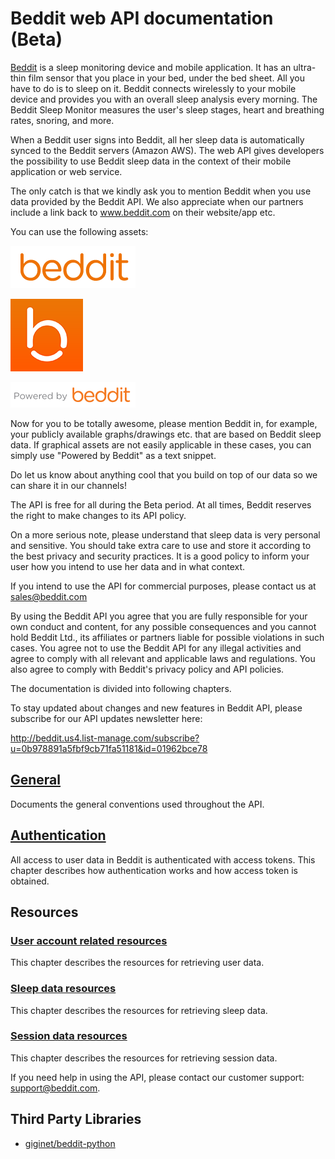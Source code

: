 # Beddit web API documentation (Beta)

[Beddit](http://www.beddit.com) is a sleep monitoring device and mobile
application. It has an ultra-thin film sensor that you place in your bed, under
the bed sheet. All you have to do is to sleep on it. Beddit connects wirelessly
to your mobile device and provides you with an overall sleep analysis every morning. 
The Beddit Sleep Monitor measures the user's sleep stages, heart and breathing rates, 
snoring, and more.

When a Beddit user signs into Beddit, all her sleep data is automatically synced
to the Beddit servers (Amazon AWS). The web API gives developers the possibility 
to use Beddit sleep data in the context of their mobile application or web service.

The only catch is that we kindly ask you to mention Beddit when you use data
provided by the Beddit API. We also appreciate when our partners include a link 
back to www.beddit.com on their website/app etc. 

You can use the following assets:

![Beddit logo](images/beddit_logo.png)

![Beddit small logo](images/beddit_logo_small.png)

![Powered by Beddit](images/powered_by_beddit.png)

Now for you to be totally awesome, please mention Beddit in, for example, 
your publicly available graphs/drawings etc. that are based on Beddit sleep data. 
If graphical assets are not easily applicable in these cases, you can simply 
use "Powered by Beddit" as a text snippet.

Do let us know about anything cool that you build on top of our data so we can
share it in our channels!

The API is free for all during the Beta period. At all times, Beddit reserves
the right to make changes to its API policy.

On a more serious note, please understand that sleep data is very personal and sensitive.
You should take extra care to use and store it according to the best privacy and security
practices. It is a good policy to inform your user how you intend to use her data and in what
context.

If you intend to use the API for commercial purposes, please contact us at sales@beddit.com

By using the Beddit API you agree that you are fully responsible for your own
conduct and content, for any possible consequences and you cannot hold Beddit
Ltd., its affiliates or partners liable for possible violations in such cases. 
You agree not to use the Beddit API for any illegal activities and agree to 
comply with all relevant and applicable laws and regulations. You also agree 
to comply with Beddit's privacy policy and API policies.

The documentation is divided into following chapters.

To stay updated about changes and new features in Beddit API, please subscribe
for our API updates newsletter here:

http://beddit.us4.list-manage.com/subscribe?u=0b978891a5fbf9cb71fa51181&id=01962bce78


## [General](1-General.md)

Documents the general conventions used throughout the API.

## [Authentication](2-Authentication.md)

All access to user data in Beddit is authenticated with access tokens. This
chapter describes how authentication works and how access token is obtained.

## Resources

### [User account related resources](3_1-UserResources.md)

This chapter describes the resources for retrieving user data.

### [Sleep data resources](3_2-SleepResources.md)

This chapter describes the resources for retrieving sleep data.

### [Session data resources](3_3-SessionResources.md)

This chapter describes the resources for retrieving session data.


If you need help in using the API, please contact our customer support:
support@beddit.com.

## Third Party Libraries

- [giginet/beddit-python](https://github.com/giginet/beddit-python)
